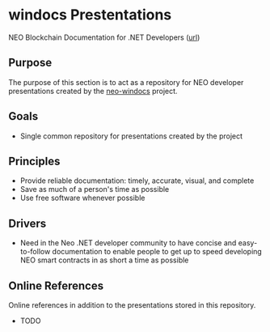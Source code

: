 # windocs Prestentations

NEO Blockchain Documentation for .NET Developers ([url](https://github.com/mwherman2000/neo-windocs/tree/master/windocs))

## Purpose

The purpose of this section is to act as a repository for NEO developer presentations created by the [neo-windocs](https://github.com/mwherman2000/neo-windocs) project.

## Goals

* Single common repository for presentations created by the project

## Principles

* Provide reliable documentation: timely, accurate, visual, and complete
* Save as much of a person's time as possible
* Use free software whenever possible

## Drivers

* Need in the Neo .NET developer community to have concise and easy-to-follow documentation to enable people to get up to speed developing NEO smart contracts in as short a time as possible


## Online References

Online references in addition to the presentations stored in this repository.

* TODO

